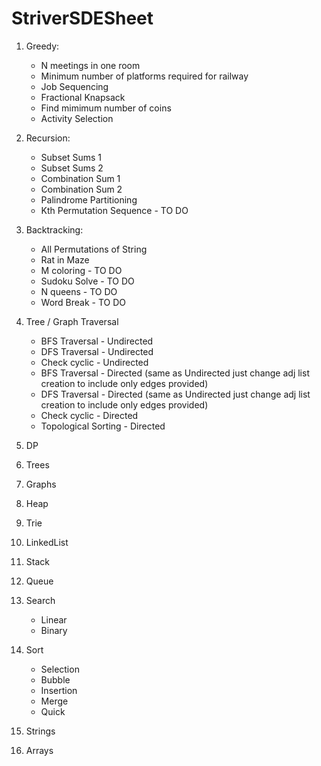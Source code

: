 # StriverSDESheet

1. Greedy:
   * N meetings in one room
   * Minimum number of platforms required for railway
   * Job Sequencing
   * Fractional Knapsack
   * Find mimimum number of coins
   * Activity Selection

2. Recursion: 
   * Subset Sums 1
   * Subset Sums 2
   * Combination Sum 1
   * Combination Sum 2
   * Palindrome Partitioning
   * Kth Permutation Sequence - TO DO
   
3. Backtracking:
   * All Permutations of String
   * Rat in Maze
   * M coloring - TO DO
   * Sudoku Solve - TO DO
   * N queens - TO DO
   * Word Break - TO DO
   
4. Tree / Graph Traversal
   * BFS Traversal - Undirected
   * DFS Traversal - Undirected
   * Check cyclic - Undirected
   * BFS Traversal - Directed (same as Undirected just change adj list creation to include only edges provided)
   * DFS Traversal - Directed (same as Undirected just change adj list creation to include only edges provided)
   * Check cyclic - Directed
   * Topological Sorting - Directed
   
5. DP 

6. Trees
7. Graphs 
8. Heap
9. Trie 
10. LinkedList 
11. Stack 
12. Queue
13. Search
    * Linear
    * Binary
14. Sort
    * Selection
    * Bubble
    * Insertion
    * Merge
    * Quick
15. Strings 
16. Arrays
